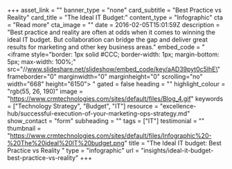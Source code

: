 +++
asset_link = ""
banner_type = "none"
card_subtitle = "Best Practice vs Reality"
card_title = "The Ideal IT Budget:"
content_type = "Infographic"
cta = "Read more"
cta_image = ""
date = 2016-02-05T15:01:59Z
description = "Best practice and reality are often at odds when it comes to winning the ideal IT budget. But collaboration can bridge the gap and deliver great results for marketing and other key business areas."
embed_code = "<iframe style=\"border: 1px solid #CCC; border-width: 1px; margin-bottom: 5px; max-width: 100%;\" src=\"//www.slideshare.net/slideshow/embed_code/key/aAD39pyt0c5lhE\" frameborder=\"0\" marginwidth=\"0\" marginheight=\"0\" scrolling=\"no\" width=\"668\" height=\"6150\"> </iframe>"
gated = false
heading = ""
highlight_colour = "rgb(55, 26, 190)"
image = "https://www.crmtechnologies.com/sites/default/files/Blog_4.gif"
keywords = ["Technology Strategy", "Budget", "IT"]
resource = "excellence-hub/successful-execution-of-your-marketing-ops-strategy.md"
show_contact = "form"
subheading = ""
tags = ["IT"]
testimonial = ""
thumbnail = "https://www.crmtechnologies.com/sites/default/files/Infographic%20-%20The%20ideal%20IT%20budget.png"
title = "The Ideal IT budget: Best Practice vs Reality "
type = "infographic"
url = "insights/ideal-it-budget-best-practice-vs-reality"
+++
